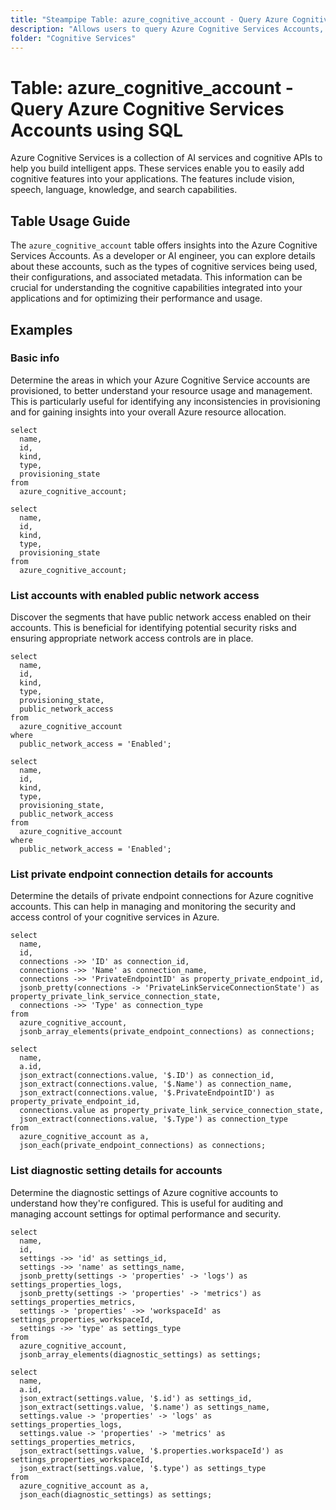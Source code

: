 ```yaml
---
title: "Steampipe Table: azure_cognitive_account - Query Azure Cognitive Services Accounts using SQL"
description: "Allows users to query Azure Cognitive Services Accounts, providing insights into various cognitive services such as AI, speech analysis, language understanding, and search capabilities."
folder: "Cognitive Services"
---
```


# Table: azure_cognitive_account - Query Azure Cognitive Services Accounts using SQL

Azure Cognitive Services is a collection of AI services and cognitive APIs to help you build intelligent apps. These services enable you to easily add cognitive features into your applications. The features include vision, speech, language, knowledge, and search capabilities.

## Table Usage Guide

The `azure_cognitive_account` table offers insights into the Azure Cognitive Services Accounts. As a developer or AI engineer, you can explore details about these accounts, such as the types of cognitive services being used, their configurations, and associated metadata. This information can be crucial for understanding the cognitive capabilities integrated into your applications and for optimizing their performance and usage.

## Examples

### Basic info
Determine the areas in which your Azure Cognitive Service accounts are provisioned, to better understand your resource usage and management. This is particularly useful for identifying any inconsistencies in provisioning and for gaining insights into your overall Azure resource allocation.

```sql+postgres
select
  name,
  id,
  kind,
  type,
  provisioning_state
from
  azure_cognitive_account;
```

```sql+sqlite
select
  name,
  id,
  kind,
  type,
  provisioning_state
from
  azure_cognitive_account;
```

### List accounts with enabled public network access
Discover the segments that have public network access enabled on their accounts. This is beneficial for identifying potential security risks and ensuring appropriate network access controls are in place.

```sql+postgres
select
  name,
  id,
  kind,
  type,
  provisioning_state,
  public_network_access
from
  azure_cognitive_account
where
  public_network_access = 'Enabled';
```

```sql+sqlite
select
  name,
  id,
  kind,
  type,
  provisioning_state,
  public_network_access
from
  azure_cognitive_account
where
  public_network_access = 'Enabled';
```

### List private endpoint connection details for accounts
Determine the details of private endpoint connections for Azure cognitive accounts. This can help in managing and monitoring the security and access control of your cognitive services in Azure.

```sql+postgres
select
  name,
  id,
  connections ->> 'ID' as connection_id,
  connections ->> 'Name' as connection_name,
  connections ->> 'PrivateEndpointID' as property_private_endpoint_id,
  jsonb_pretty(connections -> 'PrivateLinkServiceConnectionState') as property_private_link_service_connection_state,
  connections ->> 'Type' as connection_type
from
  azure_cognitive_account,
  jsonb_array_elements(private_endpoint_connections) as connections;
```

```sql+sqlite
select
  name,
  a.id,
  json_extract(connections.value, '$.ID') as connection_id,
  json_extract(connections.value, '$.Name') as connection_name,
  json_extract(connections.value, '$.PrivateEndpointID') as property_private_endpoint_id,
  connections.value as property_private_link_service_connection_state,
  json_extract(connections.value, '$.Type') as connection_type
from
  azure_cognitive_account as a,
  json_each(private_endpoint_connections) as connections;
```

### List diagnostic setting details for accounts
Determine the diagnostic settings of Azure cognitive accounts to understand how they're configured. This is useful for auditing and managing account settings for optimal performance and security.

```sql+postgres
select
  name,
  id,
  settings ->> 'id' as settings_id,
  settings ->> 'name' as settings_name,
  jsonb_pretty(settings -> 'properties' -> 'logs') as settings_properties_logs,
  jsonb_pretty(settings -> 'properties' -> 'metrics') as settings_properties_metrics,
  settings -> 'properties' ->> 'workspaceId' as settings_properties_workspaceId,
  settings ->> 'type' as settings_type
from
  azure_cognitive_account,
  jsonb_array_elements(diagnostic_settings) as settings;
```

```sql+sqlite
select
  name,
  a.id,
  json_extract(settings.value, '$.id') as settings_id,
  json_extract(settings.value, '$.name') as settings_name,
  settings.value -> 'properties' -> 'logs' as settings_properties_logs,
  settings.value -> 'properties' -> 'metrics' as settings_properties_metrics,
  json_extract(settings.value, '$.properties.workspaceId') as settings_properties_workspaceId,
  json_extract(settings.value, '$.type') as settings_type
from
  azure_cognitive_account as a,
  json_each(diagnostic_settings) as settings;
```